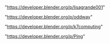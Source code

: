 "https://developer.blender.org/p/lisagrande001"

"https://developer.blender.org/p/oddway"

"https://developer.blender.org/p/k7computing"

"https://developer.blender.org/p/Ping"

 
